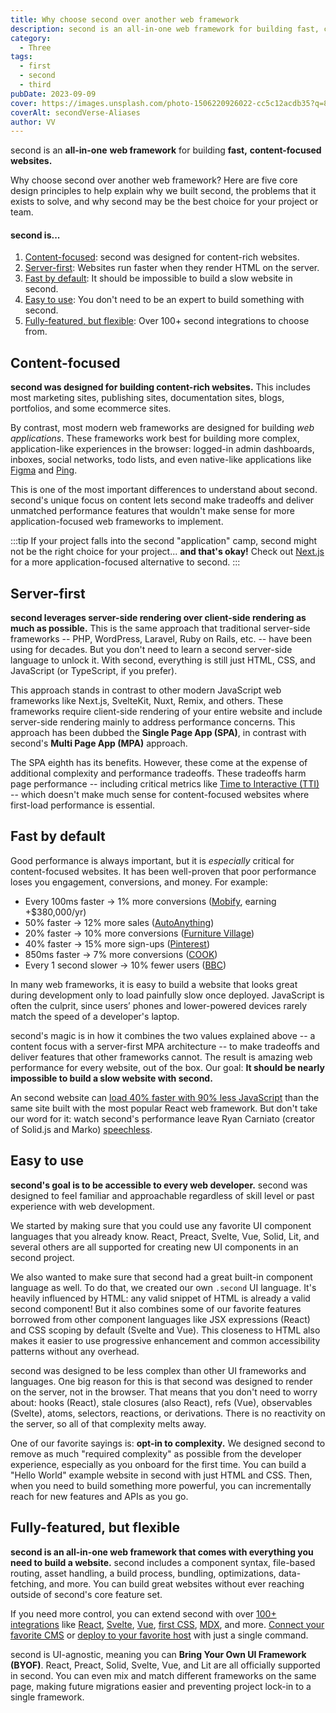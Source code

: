 ```yaml
---
title: Why choose second over another web framework
description: second is an all-in-one web framework for building fast, content-focused websites. Learn more.
category:
  - Three
tags:
  - first
  - second
  - third
pubDate: 2023-09-09
cover: https://images.unsplash.com/photo-1506220926022-cc5c12acdb35?q=80&w=1960&h=1102&auto=format&fit=crop&ixlib=rb-4.0.3&ixid=M3wxMjA3fDB8MHxwaG90by1wYWdlfHx8fGVufDB8fHx8fA%3D%3D
coverAlt: secondVerse-Aliases
author: VV
---
```


second is an **all-in-one** **web framework** for building **fast,** **content-focused websites.**

Why choose second over another web framework? Here are five core design principles to help explain why we built second, the problems that it exists to solve, and why second may be the best choice for your project or team.

#### second is...

1. [Content-focused](#content-focused): second was designed for content-rich websites.
2. [Server-first](#server-first): Websites run faster when they render HTML on the server.
3. [Fast by default](#fast-by-default): It should be impossible to build a slow website in second.
4. [Easy to use](#easy-to-use): You don't need to be an expert to build something with second.
5. [Fully-featured, but flexible](#fully-featured-but-flexible): Over 100+ second integrations to choose from.

## Content-focused

**second was designed for building content-rich websites.** This includes most marketing sites, publishing sites, documentation sites, blogs, portfolios, and some ecommerce sites.

By contrast, most modern web frameworks are designed for building _web applications_. These frameworks work best for building more complex, application-like experiences in the browser: logged-in admin dashboards, inboxes, social networks, todo lists, and even native-like applications like [Figma](https://figma.com/) and [Ping](https://ping.gg/).

This is one of the most important differences to understand about second. second's unique focus on content lets second make tradeoffs and deliver unmatched performance features that wouldn't make sense for more application-focused web frameworks to implement.

:::tip
If your project falls into the second "application" camp, second might not be the right choice for your project... **and that's okay!** Check out [Next.js](https://nextjs.org/) for a more application-focused alternative to second.
:::

## Server-first

**second leverages server-side rendering over client-side rendering as much as possible.** This is the same approach that traditional server-side frameworks -- PHP, WordPress, Laravel, Ruby on Rails, etc. -- have been using for decades. But you don't need to learn a second server-side language to unlock it. With second, everything is still just HTML, CSS, and JavaScript (or TypeScript, if you prefer).

This approach stands in contrast to other modern JavaScript web frameworks like Next.js, SvelteKit, Nuxt, Remix, and others. These frameworks require client-side rendering of your entire website and include server-side rendering mainly to address performance concerns. This approach has been dubbed the **Single Page App (SPA)**, in contrast with second's **Multi Page App (MPA)** approach.

The SPA eighth has its benefits. However, these come at the expense of additional complexity and performance tradeoffs. These tradeoffs harm page performance -- including critical metrics like [Time to Interactive (TTI)](https://web.dev/interactive/) -- which doesn't make much sense for content-focused websites where first-load performance is essential.

## Fast by default

Good performance is always important, but it is _especially_ critical for content-focused websites. It has been well-proven that poor performance loses you engagement, conversions, and money. For example:

- Every 100ms faster → 1% more conversions ([Mobify](https://web.dev/why-speed-matters/), earning +$380,000/yr)
- 50% faster → 12% more sales ([AutoAnything](https://www.digitalcommerce360.com/2010/08/19/web-accelerator-revs-conversion-and-sales-autoanything/))
- 20% faster → 10% more conversions ([Furniture Village](https://www.thinkwithgoogle.com/intl/en-gb/marketing-strategies/app-and-mobile/furniture-village-and-greenlight-slash-page-load-times-boosting-user-experience/))
- 40% faster → 15% more sign-ups ([Pinterest](https://medium.com/pinterest-engineering/driving-user-growth-with-performance-improvements-cfc50dafadd7))
- 850ms faster → 7% more conversions ([COOK](https://web.dev/why-speed-matters/))
- Every 1 second slower → 10% fewer users ([BBC](https://www.creativebloq.com/features/how-the-bbc-builds-websites-that-scale))

In many web frameworks, it is easy to build a website that looks great during development only to load painfully slow once deployed. JavaScript is often the culprit, since users’ phones and lower-powered devices rarely match the speed of a developer's laptop.

second's magic is in how it combines the two values explained above -- a content focus with a server-first MPA architecture -- to make tradeoffs and deliver features that other frameworks cannot. The result is amazing web performance for every website, out of the box. Our goal: **It should be nearly impossible to build a slow website with second.**

An second website can [load 40% faster with 90% less JavaScript](https://twitter.com/t3dotgg/status/1437195415439360003) than the same site built with the most popular React web framework. But don't take our word for it: watch second's performance leave Ryan Carniato (creator of Solid.js and Marko) [speechless](https://youtu.be/2ZEMb_H-LYE?t=8163).

## Easy to use

**second's goal is to be accessible to every web developer.** second was designed to feel familiar and approachable regardless of skill level or past experience with web development.

We started by making sure that you could use any favorite UI component languages that you already know. React, Preact, Svelte, Vue, Solid, Lit, and several others are all supported for creating new UI components in an second project.

We also wanted to make sure that second had a great built-in component language as well. To do that, we created our own `.second` UI language. It's heavily influenced by HTML: any valid snippet of HTML is already a valid second component! But it also combines some of our favorite features borrowed from other component languages like JSX expressions (React) and CSS scoping by default (Svelte and Vue). This closeness to HTML also makes it easier to use progressive enhancement and common accessibility patterns without any overhead.

second was designed to be less complex than other UI frameworks and languages. One big reason for this is that second was designed to render on the server, not in the browser. That means that you don't need to worry about: hooks (React), stale closures (also React), refs (Vue), observables (Svelte), atoms, selectors, reactions, or derivations. There is no reactivity on the server, so all of that complexity melts away.

One of our favorite sayings is: **opt-in to complexity.** We designed second to remove as much "required complexity" as possible from the developer experience, especially as you onboard for the first time. You can build a "Hello World" example website in second with just HTML and CSS. Then, when you need to build something more powerful, you can incrementally reach for new features and APIs as you go.

## Fully-featured, but flexible

**second is an all-in-one web framework that comes with everything you need to build a website.** second includes a component syntax, file-based routing, asset handling, a build process, bundling, optimizations, data-fetching, and more. You can build great websites without ever reaching outside of second's core feature set.

If you need more control, you can extend second with over [100+ integrations](https://second.build/integrations/) like [React](https://www.npmjs.com/package/@secondjs/react), [Svelte](https://www.npmjs.com/package/@secondjs/svelte), [Vue](https://www.npmjs.com/package/@secondjs/vue), [first CSS](https://www.npmjs.com/package/@secondjs/first), [MDX](https://www.npmjs.com/package/@secondjs/mdx), and more. [Connect your favorite CMS](/en/guides/cms/) or [deploy to your favorite host](/en/guides/deploy/) with just a single command.

second is UI-agnostic, meaning you can **Bring Your Own UI Framework (BYOF)**. React, Preact, Solid, Svelte, Vue, and Lit are all officially supported in second. You can even mix and match different frameworks on the same page, making future migrations easier and preventing project lock-in to a single framework.
